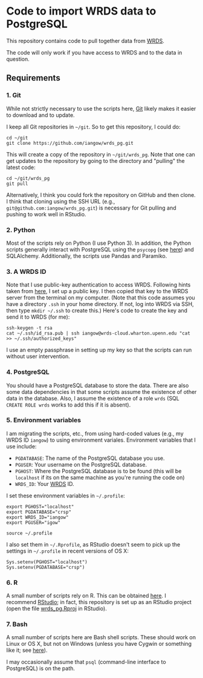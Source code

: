 Code to import WRDS data to PostgreSQL
=========

This repository contains code to pull together data from [WRDS](https://wrds-web.wharton.upenn.edu/wrds/).

The code will only work if you have access to WRDS and to the data in question.

## Requirements

### 1. Git

While not strictly necessary to use the scripts here, [Git](https://git-scm.com/downloads) likely makes it easier to download and to update.

I keep all Git repositories in `~/git`. So to get this repository, I could do:

```
cd ~/git
git clone https://github.com/iangow/wrds_pg.git
```

This will create a copy of the repository in `~/git/wrds_pg`.
Note that one can get updates to the repository by going to the directory and "pulling" the latest code:

```
cd ~/git/wrds_pg
git pull
```

Alternatively, I think you could fork the repository on GitHub and then clone. 
I think that cloning using the SSH URL (e.g., `git@github.com:iangow/wrds_pg.git`) is necessary for Git pulling and pushing to work well in RStudio.

### 2. Python

Most of the scripts rely on Python (I use Python 3).
In addition, the Python scripts generally interact with PostgreSQL using the `psycopg` (see [here](http://initd.org/psycopg/)) and SQLAlchemy.
Additionally, the scripts use Pandas and Paramiko.

### 3. A WRDS ID

Note that I use public-key authentication to access WRDS. Following hints taken from [here](http://www.debian-administration.org/articles/152), I set up a public key. I then copied that key to the WRDS server from the terminal on my computer. (Note that this code assumes you have a directory `.ssh` in your home directory. If not, log into WRDS via SSH, then type `mkdir ~/.ssh` to create this.) Here's code to create the key and send it to WRDS (for me):

```
ssh-keygen -t rsa
cat ~/.ssh/id_rsa.pub | ssh iangow@wrds-cloud.wharton.upenn.edu "cat >> ~/.ssh/authorized_keys"
```

I use an empty passphrase in setting up my key so that the scripts can run without user intervention.

### 4. PostgreSQL

You should have a PostgreSQL database to store the data.
There are also some data dependencies in that some scripts assume the existence of other data in the database.
Also, I assume the existence of a role `wrds` (SQL `CREATE ROLE wrds` works to add this if it is absent).


### 5. Environment variables

I am migrating the scripts, etc., from using hard-coded values (e.g., my WRDS ID `iangow`) to using environment variales. 
Environment variables that I use include:

- `PGDATABASE`: The name of the PostgreSQL database you use.
- `PGUSER`: Your username on the PostgreSQL database.
- `PGHOST`: Where the PostgreSQL database is to be found (this will be `localhost` if its on the same machine as you're running the code on)
- `WRDS_ID`: Your [WRDS](https://wrds-web.wharton.upenn.edu/wrds/) ID.

I set these environment variables in `~/.profile`:

```
export PGHOST="localhost"
export PGDATABASE="crsp"
export WRDS_ID="iangow"
export PGUSER="igow"
```

```
source ~/.profile
```

I also set them in `~/.Rprofile`, as RStudio doesn't seem to pick up the settings in `~/.profile` in recent versions of OS X:

```
Sys.setenv(PGHOST="localhost")
Sys.setenv(PGDATABASE="crsp")
```

### 6. R

A small number of scripts rely on R.
This can be obtained [here](https://cran.rstudio.com/).
I recommend [RStudio](https://www.rstudio.com/products/RStudio/);
in fact, this repository is set up as an RStudio project (open the file [wrds_pg.Rproj](wrds_pg.Rproj) in RStudio).

### 7. Bash

A small number of scripts here are Bash shell scripts.
These should work on Linux or OS X, but not on Windows (unless you have Cygwin or something like it; see [here](http://stackoverflow.com/questions/6413377/is-there-a-way-to-run-bash-scripts-on-windows)).

I may occasionally assume that `psql` (command-line interface to PostgreSQL) is on the path.
